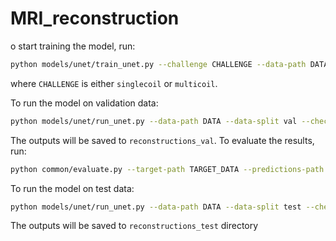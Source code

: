 # MRI_reconstruction

o start training the model, run:
```bash
python models/unet/train_unet.py --challenge CHALLENGE --data-path DATA --exp-dir checkpoint
```
where `CHALLENGE` is either `singlecoil` or `multicoil`.

To run the model on validation data:
```bash
python models/unet/run_unet.py --data-path DATA --data-split val --checkpoint checkpoint/best_model.pt --challenge CHALLENGE --out-dir reconstructions_val --mask-kspace
```
The outputs will be saved to `reconstructions_val`. To evaluate the results, run:
```bash
python common/evaluate.py --target-path TARGET_DATA --predictions-path reconstructions_val --challenge CHALLENGE
```

To run the model on test data:
```bash
python models/unet/run_unet.py --data-path DATA --data-split test --checkpoint checkpoint/best_model.pt --challenge CHALLENGE --out-dir reconstructions_test
```
The outputs will be saved to `reconstructions_test` directory
